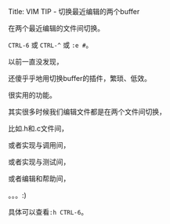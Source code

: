 Title: VIM TIP - 切换最近编辑的两个buffer

在两个最近编辑的文件间切换。

`CTRL-6` 或 `CTRL-^` 或 `:e #`。

以前一直没发现，

还傻乎乎地用切换buffer的插件，繁琐、低效。

很实用的功能。

其实很多时候我们编辑文件都是在两个文件间切换，

比如.h和.c文件间，

或者实现与调用间，

或者实现与测试间，

或者编辑和帮助间，

。。。:)

具体可以查看`:h CTRL-6`。 

